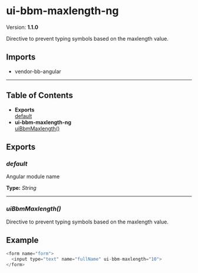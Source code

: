 # ui-bbm-maxlength-ng


Version: **1.1.0**

Directive to prevent typing symbols based on the maxlength value.

## Imports

* vendor-bb-angular

---

## Table of Contents
- **Exports**<br/>    <a href="#default">default</a><br/>
- **ui-bbm-maxlength-ng**<br/>    <a href="#ui-bbm-maxlength-nguiBbmMaxlength">uiBbmMaxlength()</a><br/>

## Exports

### <a name="default"></a>*default*

Angular module name

**Type:** *String*


---

### <a name="ui-bbm-maxlength-nguiBbmMaxlength"></a>*uiBbmMaxlength()*

Directive to prevent typing symbols based on the maxlength value.

## Example

```javascript
<form name="form">
  <input type="text" name="fullName" ui-bbm-maxlength="10">
</form>
```
